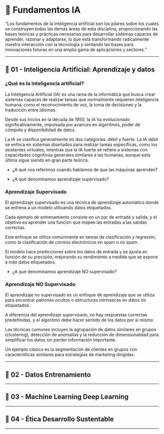 # 💾 Fundamentos IA

"Los fundamentos de la inteligencia artificial son los pilares sobre los cuales se construyen todas las demás áreas de esta disciplina, proporcionando las bases teóricas y prácticas necesarias para desarrollar sistemas capaces de aprender, razonar y adaptarse, lo que está transformando radicalmente nuestra interacción con la tecnología y sentando las bases para innovaciones futuras en una amplia gama de aplicaciones y sectores."

---

## 💾 01 - Inteligencia Artificial: Aprendizaje y datos

### ¿Qué es la inteligencia artificial?

La Inteligencia Artificial (IA) es una rama de la informática que busca crear sistemas capaces de realizar tareas que normalmente requieren inteligencia humana, como el reconocimiento de voz, la toma de decisiones y la traducción entre idiomas.

Desde sus inicios en la década de 1950, la IA ha evolucionado significativamente, impulsada por avances en algoritmos, poder de cómputo y disponibilidad de datos.

La IA se clasifica generalmente en dos categorías: débil y fuerte. La IA débil se enfoca en sistemas diseñados para realizar tareas específicas, como los asistentes virtuales, mientras que la IA fuerte se refiere a sistemas con capacidades cognitivas generales similares a las humanas, aunque esta última sigue siendo en gran parte teórica.

- ¿A qué nos referimos cuando hablamos de que las máquinas aprenden?

- ¿A qué denominamos aprendizaje supervisado?

### Aprendizaje Supervisado

El aprendizaje supervisado es una técnica de aprendizaje automático donde se entrena a un modelo utilizando datos etiquetados.

Cada ejemplo de entrenamiento consiste en un par de entrada y salida, y el objetivo es aprender una función que mapee las entradas a las salidas correctas.

Este enfoque se utiliza comúnmente en tareas de clasificación y regresión, como la clasificación de correos electrónicos en spam o no spam.

El modelo hace predicciones sobre los datos de entrada y se ajusta en función de su precisión, mejorando su rendimiento a medida que se expone a más datos etiquetados.

- ¿A qué denominamos aprendizaje NO supervisado?

### Aprendizaje NO Supervisado

El aprendizaje no supervisado es un enfoque de aprendizaje que se utiliza para encontrar patrones ocultos o estructuras intrínsecas en datos no etiquetados.

A diferencia del aprendizaje supervisado, no hay respuestas correctas predefinidas, y el algoritmo debe hacer sentido de los datos por sí mismo.

Las técnicas comunes incluyen la agrupación de datos similares en grupos (clustering), detección de anomalías y la reducción de dimensionalidad para simplificar los datos sin perder información importante.

Un ejemplo clásico es la segmentación de clientes en grupos con características similares para estrategias de marketing dirigidas.

---

## 💾 02 - Datos Entrenamiento

---

## 💾 03 - Machine Learning Deep Learning

----

## 💾 04 -  Ética Desarrollo Sustentable

---
